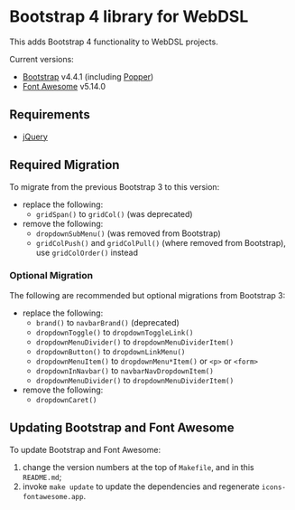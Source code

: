 Bootstrap 4 library for WebDSL
==============================
This adds Bootstrap 4 functionality to WebDSL projects.

Current versions:
- [Bootstrap][1] v4.4.1 (including [Popper][3])
- [Font Awesome][2] v5.14.0

## Requirements
- [jQuery][4]


## Required Migration
To migrate from the previous Bootstrap 3 to this version:

- replace the following:
  - `gridSpan()` to `gridCol()` (was deprecated)
- remove the following:
  - `dropdownSubMenu()` (was removed from Bootstrap)
  - `gridColPush()` and `gridColPull()` (where removed from Bootstrap), use `gridColOrder()` instead


### Optional Migration
The following are recommended but optional migrations from Bootstrap 3:

- replace the following:
  - `brand()` to `navbarBrand()` (deprecated)
  - `dropdownToggle()` to `dropdownToggleLink()`
  - `dropdownMenuDivider()` to `dropdownMenuDividerItem()`
  - `dropdownButton()` to `dropdownLinkMenu()`
  - `dropdownMenuItem()` to `dropdownMenu*Item()` or `<p>` or `<form>`
  - `dropdownInNavbar()` to `navbarNavDropdownItem()`
  - `dropdownMenuDivider()` to `dropdownMenuDividerItem()`
- remove the following:
  - `dropdownCaret()`


## Updating Bootstrap and Font Awesome
To update Bootstrap and Font Awesome:

1. change the version numbers at the top of `Makefile`, and in this `README.md`;
2. invoke `make update` to update the dependencies and regenerate `icons-fontawesome.app`.



[1]: https://getbootstrap.com/
[2]: https://fontawesome.com/
[3]: https://popper.js.org/
[4]: https://jquery.com/